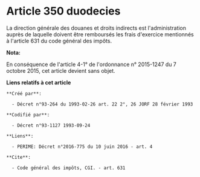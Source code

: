 # Article 350 duodecies

La direction générale des douanes et droits indirects est l'administration auprès de laquelle doivent être remboursés les
frais d'exercice mentionnés à l'article 631 du code général des impôts.

**Nota:**

En conséquence de l'article 4-1° de l'ordonnance n° 2015-1247 du 7 octobre 2015, cet article devient sans objet.

**Liens relatifs à cet article**

	**Créé par**:

	  - Décret n°93-264 du 1993-02-26 art. 22 2°, 26 JORF 28 février 1993

	**Codifié par**:

	  - Décret n°93-1127 1993-09-24

	**Liens**:

	  - PERIME: Décret n°2016-775 du 10 juin 2016 - art. 4

	**Cite**:

	  - Code général des impôts, CGI. - art. 631
